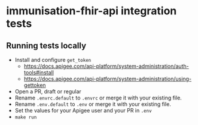 # immunisation-fhir-api integration tests

## Running tests locally

- Install and configure `get_token`
  - https://docs.apigee.com/api-platform/system-administration/auth-tools#install
  - https://docs.apigee.com/api-platform/system-administration/using-gettoken
- Open a PR, draft or regular
- Rename `.envrc.default` to `.envrc` or merge it with your existing file.
- Rename `.env.default` to `.env` or merge it with your existing file.
- Set the values for your Apigee user and your PR in `.env`
- `make run`
